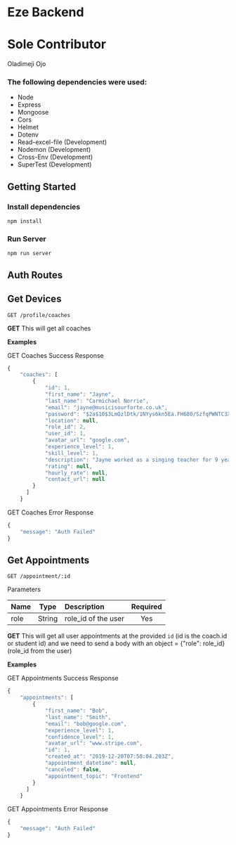 # Eze Backend

# Sole Contributor

Oladimeji Ojo

### The following dependencies were used:

- Node
- Express
- Mongoose
- Cors
- Helmet
- Dotenv
- Read-excel-file (Development)
- Nodemon (Development)
- Cross-Env (Development)
- SuperTest (Development)

## Getting Started

### Install dependencies

`npm install`

### Run Server

`npm run server`

## Auth Routes

## Get Devices

`GET /profile/coaches`

**GET** This will get all coaches

**Examples**

GET Coaches Success Response

```javascript
{
    "coaches": [
        {
            "id": 1,
            "first_name": "Jayne",
            "last_name": "Carmichael Norrie",
            "email": "jayne@musicisourforte.co.uk",
            "password": "$2a$10$3LmQzlDtk/1NYys6kn5Ea.FH680/SzfqPWNTC3X9qZQ9.a.I1Z3vi",
            "location": null,
            "role_id": 2,
            "user_id": 1,
            "avatar_url": "google.com",
            "experience_level": 1,
            "skill_level": 1,
            "description": "Jayne worked as a singing teacher for 9 years and is now studying with Lambda School",
            "rating": null,
            "hourly_rate": null,
            "contact_url": null
        }
      ]
    }
```

GET Coaches Error Response

```javascript
{
    "message": "Auth Failed"
}
```

## Get Appointments

`GET /appointment/:id`

Parameters

| Name |  Type  | Description         | Required |
| :--- | :----: | :------------------ | :------: |
| role | String | role_id of the user |   Yes    |

**GET** This will get all user appointments at the provided `id` (id is the coach.id or student id) and we need to send a body with an object = {"role": role_id} (role_id from the user)

**Examples**

GET Appointments Success Response

```javascript
{
    "appointments": [
        {
            "first_name": "Bob",
            "last_name": "Smith",
            "email": "bob@google.com",
            "experience_level": 1,
            "confidence_level": 1,
            "avatar_url": "www.stripe.com",
            "id": 1,
            "created_at": "2019-12-20T07:50:04.203Z",
            "appointment_datetime": null,
            "canceled": false,
            "appointment_topic": "Frontend"
        }
      ]
    }
```

GET Appointments Error Response

```javascript
{
    "message": "Auth Failed"
}
```
